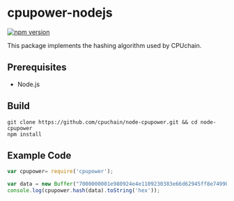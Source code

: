cpupower-nodejs
============================
[![npm version](https://badge.fury.io/js/cpupower.svg)](https://badge.fury.io/js/cpupower)

This package implements the hashing algorithm used by CPUchain.

## Prerequisites
* Node.js

## Build
```
git clone https://github.com/cpuchain/node-cpupower.git && cd node-cpupower
npm install
```

## Example Code
```javascript
var cpupower= require('cpupower');

var data = new Buffer("7000000001e980924e4e1109230383e66d62945ff8e749903bea4336755c00000000000051928aff1b4d72416173a8c3948159a09a73ac3bb556aa6bfbcad1a85da7f4c1d13350531e24031b939b9e2b", "hex");
console.log(cpupower.hash(data).toString('hex'));
```
